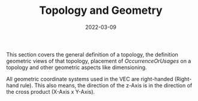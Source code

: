 ﻿---
title: Topology and Geometry
toc: false
type: specs
layout:  package
date: "2022-03-09"
draft: false
specification: VEC
version: 2.0.0
documentType: "Recommendation"
elementType:  Package
menu:
  VEC-2.0.0:    
    identifier: topology-and-geometry
    weight: 1009 

# Prev/next pager order (if `docs_section_pager` enabled in `params.toml`)
weight: 1009
---
<p> This section covers the general definition of a topology, the definition geometric views of that topology, placement of <i>OccurrenceOrUsages </i>on a topology and other geometric aspects like dimensioning.&#160;      </p>      <p> All geometric coordinate systems used in the VEC are right-handed (Right-hand rule). This also means, the direction of the z-Axis is in the direction of the cross product (X-Axis x Y-Axis).&#160;      </p>